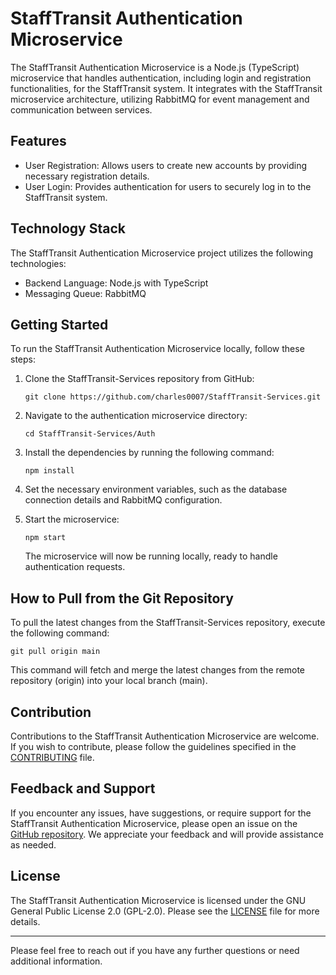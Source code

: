 # StaffTransit Authentication Microservice

The StaffTransit Authentication Microservice is a Node.js (TypeScript) microservice that handles authentication, including login and registration functionalities, for the StaffTransit system. It integrates with the StaffTransit microservice architecture, utilizing RabbitMQ for event management and communication between services.

## Features

- User Registration: Allows users to create new accounts by providing necessary registration details.
- User Login: Provides authentication for users to securely log in to the StaffTransit system.

## Technology Stack

The StaffTransit Authentication Microservice project utilizes the following technologies:

- Backend Language: Node.js with TypeScript
- Messaging Queue: RabbitMQ

## Getting Started

To run the StaffTransit Authentication Microservice locally, follow these steps:

1. Clone the StaffTransit-Services repository from GitHub:
   ```
   git clone https://github.com/charles0007/StaffTransit-Services.git
   ```

2. Navigate to the authentication microservice directory:
   ```
   cd StaffTransit-Services/Auth
   ```

3. Install the dependencies by running the following command:
   ```
   npm install
   ```

4. Set the necessary environment variables, such as the database connection details and RabbitMQ configuration.

5. Start the microservice:
   ```
   npm start
   ```

   The microservice will now be running locally, ready to handle authentication requests.

## How to Pull from the Git Repository

To pull the latest changes from the StaffTransit-Services repository, execute the following command:

```
git pull origin main
```

This command will fetch and merge the latest changes from the remote repository (origin) into your local branch (main).

## Contribution

Contributions to the StaffTransit Authentication Microservice are welcome. If you wish to contribute, please follow the guidelines specified in the [CONTRIBUTING](CONTRIBUTING.md) file.

## Feedback and Support

If you encounter any issues, have suggestions, or require support for the StaffTransit Authentication Microservice, please open an issue on the [GitHub repository](https://github.com/charles0007/StaffTransit-Services). We appreciate your feedback and will provide assistance as needed.

## License

The StaffTransit Authentication Microservice is licensed under the GNU General Public License 2.0 (GPL-2.0). Please see the [LICENSE](LICENSE) file for more details.

---

Please feel free to reach out if you have any further questions or need additional information.